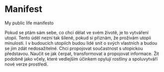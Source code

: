 # Manifest
My public life manifesto


Pokud se ptám sám sebe, co chci dělat ve svém životě, je to vytváření utopií.
Tento úděl nezní tak šíleně, pokud si přiznám, že prožívám utopii minulosti.
I v budoucích utopiích budou lidé snít o svých vlastních a budou se jim zdát nedosažitelné.
Chci propojovat součastnost s utopickou představou.
Naučit se jak čerpat, transformovat a propojovat informace.
Žit podobně jako včely, které vedlejším účinkem opylují rostliny a spoluvytváří nové verze prostředí.
